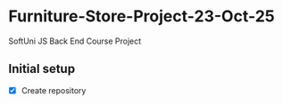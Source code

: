 # Furniture-Store-Project-23-Oct-25

SoftUni JS Back End Course Project

## Initial setup

-  [x] Create repository
